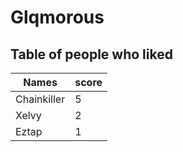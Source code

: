 # Glqmorous
## Table of people who liked
Names | score
--- | ---
Chainkiller | 5
Xelvy | 2
Eztap | 1
